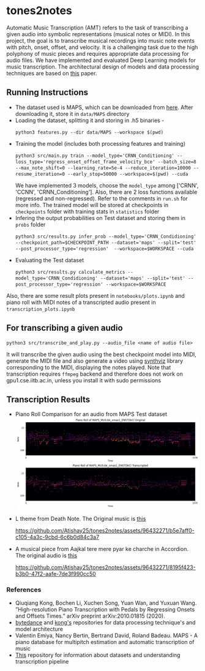 # tones2notes

Automatic Music Transcription (AMT) refers to the task of transcribing a given audio into symbolic representations (musical notes or MIDI). In this project, the goal is to transcribe musical recordings into music note events with pitch, onset, offset, and velocity. It is a challenging task due to the high polyphony of music pieces and requires appropriate data processing for audio files. We have implemented and evaluated Deep Learning models for music transcription. The architectural design of models and data processing techniques are based on [this](https://arxiv.org/pdf/2010.01815.pdf) paper. 


## Running Instructions
- The dataset used is MAPS, which can be downloaded from [here](https://amubox.univ-amu.fr/index.php/s/iNG0xc5Td1Nv4rR). After downloading it, store it in `data/MAPS` directory
- Loading the dataset, splitting it and storing in .h5 binaries -
    ```
    python3 features.py --dir data/MAPS --workspace $(pwd)
    ```
- Training the model (includes both processing features and training)
    ```
    python3 src/main.py train --model_type='CRNN_Conditioning' --loss_type='regress_onset_offset_frame_velocity_bce' --batch_size=8 --max_note_shift=0 --learning_rate=5e-4 --reduce_iteration=10000 --resume_iteration=0 --early_stop=50000 --workspace=$(pwd) --cuda
    ```
    We have implemented 3 models, choose the `model_type` among ['CRNN', 'CCNN', 'CRNN_Conditioning']. Also, there are 2 loss functions available (regressed and non-regressed). Refer to the comments in `run.sh` for more info. The trained model will be stored at checkpoints in `checkpoints` folder with training stats in `statistics` folder
- Infering the output probabilities on Test dataset and storing them in `probs` folder
    ```
    python3 src/results.py infer_prob --model_type='CRNN_Condidioning' --checkpoint_path=$CHECKPOINT_PATH --dataset='maps' --split='test' --post_processor_type='regression'  --workspace=$WORKSPACE --cuda 
    ```
- Evaluating the Test dataset 
    ```
    python3 src/results.py calculate_metrics --model_type='CRNN_Condidioning' --dataset='maps' --split='test' --post_processor_type='regression' --workspace=$WORKSPACE 
    ```
Also, there are some result plots present in `notebooks/plots.ipynb` and piano roll with MIDI notes of a transcripted audio present in `transcription_plots.ipynb`
## For transcribing a given audio
```
python3 src/transcribe_and_play.py --audio_file <name of audio file>
```
It will transcribe the given audio using the best checkpoint model into MIDI, generate the MIDI file and also generate a video using [synthviz](https://pypi.org/project/synthviz/) library corresponding to the MIDI, displaying the notes played. Note that transcription requires `ffmpeg` backend and therefore does not work on gpu1.cse.iitb.ac.in, unless you install it with sudo permissions


## Transcription Results

- Piano Roll Comparison for an audio from MAPS Test dataset
    ![Piano Roll](./results/maps_piano_roll.png)
- L theme from Death Note. The Original music is [this](https://www.youtube.com/watch?v=qR6dzwQahOM)

    https://github.com/Atishay25/tones2notes/assets/96432271/b5e7aff0-c105-4a3c-9cbd-6c6b0d84c3a7
- A musical piece from Aajkal tere mere pyar ke charche in Accordion. The original audio is [this](https://iitbacin-my.sharepoint.com/:u:/g/personal/210050026_iitb_ac_in/EYGvs6tPXKVMosWJ437BEuABmMQxtsDqO5geySFfj6IiIQ?nav=eyJyZWZlcnJhbEluZm8iOnsicmVmZXJyYWxBcHAiOiJPbmVEcml2ZUZvckJ1c2luZXNzIiwicmVmZXJyYWxBcHBQbGF0Zm9ybSI6IldlYiIsInJlZmVycmFsTW9kZSI6InZpZXciLCJyZWZlcnJhbFZpZXciOiJNeUZpbGVzTGlua0RpcmVjdCJ9fQ&e=uciCdn)

    https://github.com/Atishay25/tones2notes/assets/96432271/8195f423-b3b0-47f2-aafe-7de3f990cc50


### References

- Qiuqiang Kong, Bochen Li, Xuchen Song, Yuan Wan, and Yuxuan Wang. ”High-resolution Piano Transcription with Pedals by Regressing Onsets and Offsets Times.” arXiv preprint arXiv:2010.01815 (2020).
- [bytedance](https://github.com/bytedance/piano_transcription) and [kong's](https://github.com/qiuqiangkong/music_transcription_MAPS) repositories for data processing technique's and model architecture
- Valentin Emiya, Nancy Bertin, Bertrand David, Roland Badeau. MAPS - A piano database for multipitch estimation and automatic transcription of music
- [This](https://github.com/BShakhovsky/PolyphonicPianoTranscription) repository for information about datasets and understanding transcription pipeline
